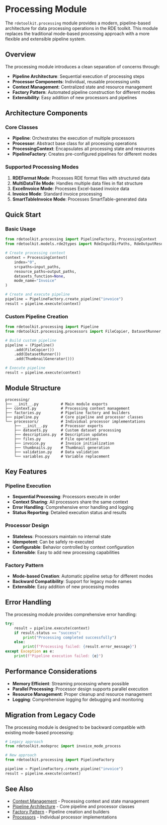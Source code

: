 # Processing Module

The `rdetoolkit.processing` module provides a modern, pipeline-based architecture for data processing operations in the RDE toolkit. This module replaces the traditional mode-based processing approach with a more flexible and extensible pipeline system.

## Overview

The processing module introduces a clean separation of concerns through:

- **Pipeline Architecture**: Sequential execution of processing steps
- **Processor Components**: Individual, reusable processing units
- **Context Management**: Centralized state and resource management
- **Factory Pattern**: Automated pipeline construction for different modes
- **Extensibility**: Easy addition of new processors and pipelines

## Architecture Components

### Core Classes

- **Pipeline**: Orchestrates the execution of multiple processors
- **Processor**: Abstract base class for all processing operations
- **ProcessingContext**: Encapsulates all processing state and resources
- **PipelineFactory**: Creates pre-configured pipelines for different modes

### Supported Processing Modes

1. **RDEFormat Mode**: Processes RDE format files with structured data
2. **MultiDataTile Mode**: Handles multiple data files in flat structure
3. **ExcelInvoice Mode**: Processes Excel-based invoice data
4. **Invoice Mode**: Standard invoice processing
5. **SmartTableInvoice Mode**: Processes SmartTable-generated data

## Quick Start

### Basic Usage

```python
from rdetoolkit.processing import PipelineFactory, ProcessingContext
from rdetoolkit.models.rde2types import RdeInputDirPaths, RdeOutputResourcePath

# Create processing context
context = ProcessingContext(
    index="0",
    srcpaths=input_paths,
    resource_paths=output_paths,
    datasets_function=None,
    mode_name="Invoice"
)

# Create and execute pipeline
pipeline = PipelineFactory.create_pipeline("invoice")
result = pipeline.execute(context)
```

### Custom Pipeline Creation

```python
from rdetoolkit.processing import Pipeline
from rdetoolkit.processing.processors import FileCopier, DatasetRunner, ThumbnailGenerator

# Build custom pipeline
pipeline = (Pipeline()
    .add(FileCopier())
    .add(DatasetRunner())
    .add(ThumbnailGenerator()))

# Execute pipeline
result = pipeline.execute(context)
```

## Module Structure

```
processing/
├── __init__.py          # Main module exports
├── context.py           # Processing context management
├── factories.py         # Pipeline factory and builders
├── pipeline.py          # Core pipeline and processor classes
└── processors/          # Individual processor implementations
    ├── __init__.py      # Processor exports
    ├── datasets.py      # Custom dataset processing
    ├── descriptions.py  # Description updates
    ├── files.py         # File operations
    ├── invoice.py       # Invoice initialization
    ├── thumbnails.py    # Thumbnail generation
    ├── validation.py    # Data validation
    └── variables.py     # Variable replacement
```

## Key Features

### Pipeline Execution

- **Sequential Processing**: Processors execute in order
- **Context Sharing**: All processors share the same context
- **Error Handling**: Comprehensive error handling and logging
- **Status Reporting**: Detailed execution status and results

### Processor Design

- **Stateless**: Processors maintain no internal state
- **Idempotent**: Can be safely re-executed
- **Configurable**: Behavior controlled by context configuration
- **Extensible**: Easy to add new processing capabilities

### Factory Pattern

- **Mode-based Creation**: Automatic pipeline setup for different modes
- **Backward Compatibility**: Support for legacy mode names
- **Extensible**: Easy addition of new processing modes

## Error Handling

The processing module provides comprehensive error handling:

```python
try:
    result = pipeline.execute(context)
    if result.status == "success":
        print("Processing completed successfully")
    else:
        print(f"Processing failed: {result.error_message}")
except Exception as e:
    print(f"Pipeline execution failed: {e}")
```

## Performance Considerations

- **Memory Efficient**: Streaming processing where possible
- **Parallel Processing**: Processor design supports parallel execution
- **Resource Management**: Proper cleanup and resource management
- **Logging**: Comprehensive logging for debugging and monitoring

## Migration from Legacy Code

The processing module is designed to be backward compatible with existing mode-based processing:

```python
# Legacy approach
from rdetoolkit.modeproc import invoice_mode_process

# New approach
from rdetoolkit.processing import PipelineFactory

pipeline = PipelineFactory.create_pipeline("invoice")
result = pipeline.execute(context)
```

## See Also

- [Context Management](context.md) - Processing context and state management
- [Pipeline Architecture](pipeline.md) - Core pipeline and processor classes
- [Factory Pattern](factories.md) - Pipeline creation and builders
- [Processors](processors/index.md) - Individual processor implementations